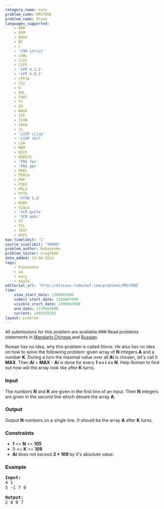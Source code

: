 ```yaml
---
category_name: easy
problem_code: RRSTONE
problem_name: Stone
languages_supported:
    - ADA
    - ASM
    - BASH
    - BF
    - C
    - 'C99 strict'
    - CAML
    - CLOJ
    - CLPS
    - 'CPP 4.3.2'
    - 'CPP 4.9.2'
    - CPP14
    - CS2
    - D
    - ERL
    - FORT
    - FS
    - GO
    - HASK
    - ICK
    - ICON
    - JAVA
    - JS
    - 'LISP clisp'
    - 'LISP sbcl'
    - LUA
    - NEM
    - NICE
    - NODEJS
    - 'PAS fpc'
    - 'PAS gpc'
    - PERL
    - PERL6
    - PHP
    - PIKE
    - PRLG
    - PYTH
    - 'PYTH 3.4'
    - RUBY
    - SCALA
    - 'SCM guile'
    - 'SCM qobi'
    - ST
    - TCL
    - TEXT
    - WSPC
max_timelimit: '1'
source_sizelimit: '50000'
problem_author: Rubanenko
problem_tester: xcwgf666
date_added: 14-04-2014
tags:
    - Rubanenko
    - ad
    - easy
    - may14
editorial_url: 'http://discuss.codechef.com/problems/RRSTONE'
time:
    view_start_date: 1399887000
    submit_start_date: 1399887000
    visible_start_date: 1399887000
    end_date: 1735669800
    current: 1493558183
layout: problem
---
```

All submissions for this problem are available.###  Read problems statements in [Mandarin Chinese ](http://www.codechef.com/download/translated/MAY14/mandarin/RRSTONE.pdf) and [Russian](http://www.codechef.com/download/translated/MAY14/russian/RRSTONE.pdf).

Roman has no idea, why this problem is called Stone. He also has no idea on how to solve the followong problem: given array of **N** integers **A** and a number **K**. During a turn the maximal value over all **Ai** is chosen, let's call it **MAX**. Then **Ai** =
**MAX** - **Ai** is done for every **1 <= i <= N**. Help Roman to find out how will the array look like after **K** turns.

### Input

The numbers **N** and **K** are given in the first line of an input. Then **N** integers are given in the second line which denote the array **A**.

### Output

Output **N** numbers on a single line. It should be the array **A** after **K** turns.

### Constraints

- **1** <= **N** <= **105**
- 0 <= **K** <= **109**
- **Ai** does not exceed **2 \* 109** by it's absolute value.

### Example

<pre><b>Input:</b>
4 1
5 -1 7 0

<b>Output:</b>
2 8 0 7
</pre>